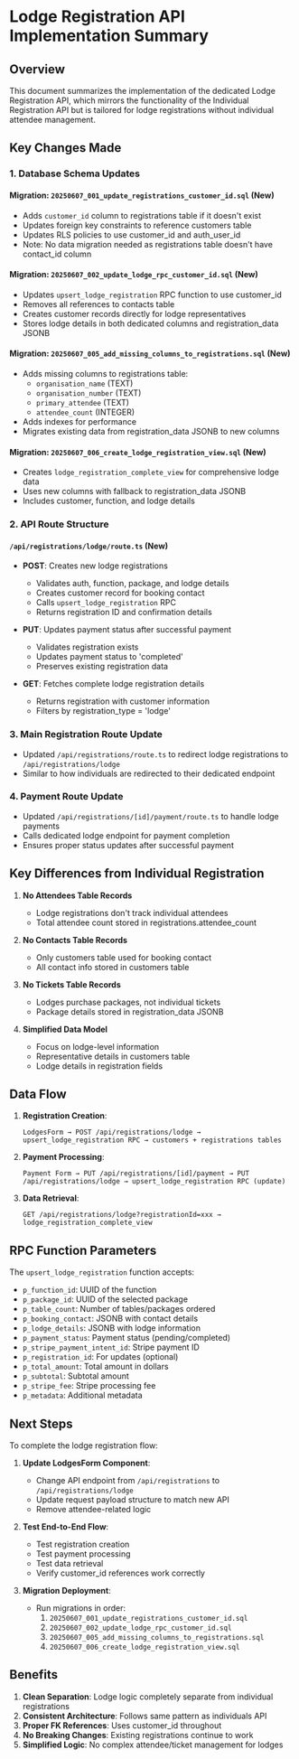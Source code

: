 # Lodge Registration API Implementation Summary

## Overview
This document summarizes the implementation of the dedicated Lodge Registration API, which mirrors the functionality of the Individual Registration API but is tailored for lodge registrations without individual attendee management.

## Key Changes Made

### 1. Database Schema Updates

#### Migration: `20250607_001_update_registrations_customer_id.sql` (New)
- Adds `customer_id` column to registrations table if it doesn't exist
- Updates foreign key constraints to reference customers table
- Updates RLS policies to use customer_id and auth_user_id
- Note: No data migration needed as registrations table doesn't have contact_id column

#### Migration: `20250607_002_update_lodge_rpc_customer_id.sql` (New)
- Updates `upsert_lodge_registration` RPC function to use customer_id
- Removes all references to contacts table
- Creates customer records directly for lodge representatives
- Stores lodge details in both dedicated columns and registration_data JSONB

#### Migration: `20250607_005_add_missing_columns_to_registrations.sql` (New)
- Adds missing columns to registrations table:
  - `organisation_name` (TEXT)
  - `organisation_number` (TEXT)
  - `primary_attendee` (TEXT)
  - `attendee_count` (INTEGER)
- Adds indexes for performance
- Migrates existing data from registration_data JSONB to new columns

#### Migration: `20250607_006_create_lodge_registration_view.sql` (New)
- Creates `lodge_registration_complete_view` for comprehensive lodge data
- Uses new columns with fallback to registration_data JSONB
- Includes customer, function, and lodge details

### 2. API Route Structure

#### `/api/registrations/lodge/route.ts` (New)
- **POST**: Creates new lodge registrations
  - Validates auth, function, package, and lodge details
  - Creates customer record for booking contact
  - Calls `upsert_lodge_registration` RPC
  - Returns registration ID and confirmation details
  
- **PUT**: Updates payment status after successful payment
  - Validates registration exists
  - Updates payment status to 'completed'
  - Preserves existing registration data
  
- **GET**: Fetches complete lodge registration details
  - Returns registration with customer information
  - Filters by registration_type = 'lodge'

### 3. Main Registration Route Update
- Updated `/api/registrations/route.ts` to redirect lodge registrations to `/api/registrations/lodge`
- Similar to how individuals are redirected to their dedicated endpoint

### 4. Payment Route Update
- Updated `/api/registrations/[id]/payment/route.ts` to handle lodge payments
- Calls dedicated lodge endpoint for payment completion
- Ensures proper status updates after successful payment

## Key Differences from Individual Registration

1. **No Attendees Table Records**
   - Lodge registrations don't track individual attendees
   - Total attendee count stored in registrations.attendee_count

2. **No Contacts Table Records**
   - Only customers table used for booking contact
   - All contact info stored in customers table

3. **No Tickets Table Records**
   - Lodges purchase packages, not individual tickets
   - Package details stored in registration_data JSONB

4. **Simplified Data Model**
   - Focus on lodge-level information
   - Representative details in customers table
   - Lodge details in registration fields

## Data Flow

1. **Registration Creation**:
   ```
   LodgesForm → POST /api/registrations/lodge → upsert_lodge_registration RPC → customers + registrations tables
   ```

2. **Payment Processing**:
   ```
   Payment Form → PUT /api/registrations/[id]/payment → PUT /api/registrations/lodge → upsert_lodge_registration RPC (update)
   ```

3. **Data Retrieval**:
   ```
   GET /api/registrations/lodge?registrationId=xxx → lodge_registration_complete_view
   ```

## RPC Function Parameters

The `upsert_lodge_registration` function accepts:
- `p_function_id`: UUID of the function
- `p_package_id`: UUID of the selected package
- `p_table_count`: Number of tables/packages ordered
- `p_booking_contact`: JSONB with contact details
- `p_lodge_details`: JSONB with lodge information
- `p_payment_status`: Payment status (pending/completed)
- `p_stripe_payment_intent_id`: Stripe payment ID
- `p_registration_id`: For updates (optional)
- `p_total_amount`: Total amount in dollars
- `p_subtotal`: Subtotal amount
- `p_stripe_fee`: Stripe processing fee
- `p_metadata`: Additional metadata

## Next Steps

To complete the lodge registration flow:

1. **Update LodgesForm Component**:
   - Change API endpoint from `/api/registrations` to `/api/registrations/lodge`
   - Update request payload structure to match new API
   - Remove attendee-related logic

2. **Test End-to-End Flow**:
   - Test registration creation
   - Test payment processing
   - Test data retrieval
   - Verify customer_id references work correctly

3. **Migration Deployment**:
   - Run migrations in order:
     1. `20250607_001_update_registrations_customer_id.sql`
     2. `20250607_002_update_lodge_rpc_customer_id.sql`
     3. `20250607_005_add_missing_columns_to_registrations.sql`
     4. `20250607_006_create_lodge_registration_view.sql`

## Benefits

1. **Clean Separation**: Lodge logic completely separate from individual registrations
2. **Consistent Architecture**: Follows same pattern as individuals API
3. **Proper FK References**: Uses customer_id throughout
4. **No Breaking Changes**: Existing registrations continue to work
5. **Simplified Logic**: No complex attendee/ticket management for lodges